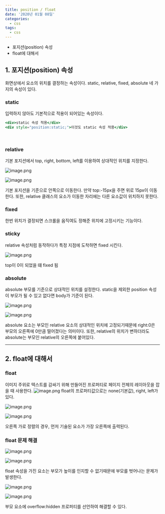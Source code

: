 ```yaml
---
title: position / float
date: '2020년 01월 08일'
categories:
  - css
tags:
  - css
---
```


- 포지션(position) 속성
- float에 대해서

## 1. 포지션(position) 속성

화면상에서 요소의 위치를 결정하는 속성이다. static, relative, fixed, absolute 네 가지의 속성이 있다.

### static

입력하지 않아도 기본적으로 적용이 되어있는 속성이다.

```jsx
<div>static 속성 적용</div>
<div style="position:static;">이것도 static 속성 적용</div>
```

</br>

### relative

기본 포지션에서 top, right, bottom, left를 이용하여 상대적인 위치를 지정한다.

![image.png](https://images.velog.io/post-images/ppl8709/201d8aa0-3279-11ea-8bf4-01ed95e74660/image.png)

![image.png](https://images.velog.io/post-images/ppl8709/2b255540-3279-11ea-8bf4-01ed95e74660/image.png)

기본 포지션을 기준으로 안쪽으로 이동한다. 만약 top:-15px을 주면 위로 15px이 이동한다. 또한, relative 클래스의 요소가 이동한 자리에는 다른 요소값이 위치하지 못한다.

### fixed

한번 위치가 결정되면 스크롤을 움직여도 정해준 위치에 고정시키는 기능이다.

### sticky

relative 속성처럼 동작하다가 특정 지점에 도착하면 fixed 시킨다.

![image.png](https://images.velog.io/post-images/ppl8709/74f8d450-464a-11ea-8114-f5ac30448666/image.png)

top이 0이 되었을 떄 fixed 됨

### absolute

absolute 부모를 기준으로 상대적인 위치를 설정한다. static을 제외한 position 속성이 부모가 될 수 있고 없다면 body가 기준이 된다.

![image.png](https://images.velog.io/post-images/ppl8709/f170ec90-327a-11ea-ae41-77aa983c87d3/image.png)

![image.png](https://images.velog.io/post-images/ppl8709/fb6a0650-327a-11ea-ae41-77aa983c87d3/image.png)

absolute 요소는 부모인 relative 요소의 상대적인 위치에 고정되기때문에 right:0은 부모의 오른쪽에 0만큼 떨어졌다는 의미이다. 또한, relative의 위치가 변하더라도 absolute는 부모인 relative의 오른쪽에 붙어있다.

---

## 2. float에 대해서

### float

이미지 주위로 텍스트를 감싸기 위해 만들어진 프로퍼티로 페이지 전체의 레이아웃을 잡을 때 사용한다.
![image.png](https://images.velog.io/post-images/ppl8709/0c430100-327d-11ea-b8e7-e905b2bc0ae7/image.png)
float의 프로퍼티값으로는 none(기본값), right, left가 있다.

![image.png](https://images.velog.io/post-images/ppl8709/2c21c460-327e-11ea-a535-0537c4d62786/image.png)

![image.png](https://images.velog.io/post-images/ppl8709/3ee5ff30-327e-11ea-9bd4-af39dc5fdef1/image.png)

오른쪽 가로 정렬의 경우, 먼저 기술된 요소가 가장 오른쪽에 출력된다.

### float 문제 해결

![image.png](https://images.velog.io/post-images/ppl8709/364d4350-327f-11ea-bae4-51ae5dff4738/image.png)

![image.png](https://images.velog.io/post-images/ppl8709/3f382160-327f-11ea-bae4-51ae5dff4738/image.png)

float 속성을 가진 요소는 부모가 높이를 인지할 수 없기때문에 부모를 벗어나는 문제가 발생한다.

![image.png](https://images.velog.io/post-images/ppl8709/57829600-3280-11ea-8ba0-9d75d4f947ab/image.png)

![image.png](https://images.velog.io/post-images/ppl8709/66bf57c0-3280-11ea-8ba0-9d75d4f947ab/image.png)

부모 요소에 overflow:hidden 프로퍼티를 선언하여 해결할 수 있다.
